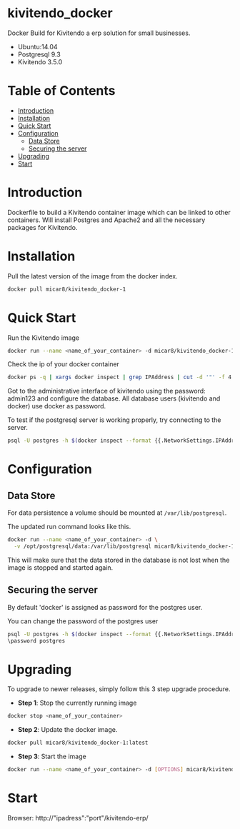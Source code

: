 kivitendo_docker
================

Docker Build for Kivitendo a erp solution for small businesses.
 - Ubuntu:14.04
 - Postgresql 9.3
 - Kivitendo 3.5.0

# Table of Contents

- [Introduction](#introduction)
- [Installation](#installation)
- [Quick Start](#quick-start)
- [Configuration](#configuration)
    - [Data Store](#data-store)
    - [Securing the server](#securing-the-server)
- [Upgrading](#upgrading)
- [Start](#start)

# Introduction

Dockerfile to build a Kivitendo container image which can be linked to other containers.
Will install Postgres and Apache2 and all the necessary packages for Kivitendo.


# Installation

Pull the latest version of the image from the docker index. 

```bash
docker pull micar8/kivitendo_docker-1
```


# Quick Start

Run the Kivitendo image

```bash
docker run --name <name_of_your_container> -d micar8/kivitendo_docker-1
```
Check the ip of your docker container
```bash
docker ps -q | xargs docker inspect | grep IPAddress | cut -d '"' -f 4
```

Got to the administrative interface of kivitendo using the password: admin123 and configure the database. All database users (kivitendo and docker) use docker as password.

To test if the postgresql server is working properly, try connecting to the server.

```bash
psql -U postgres -h $(docker inspect --format {{.NetworkSettings.IPAddress}} <name_of_your_container>)
```

# Configuration

## Data Store

For data persistence a volume should be mounted at `/var/lib/postgresql`.

The updated run command looks like this.

```bash
docker run --name <name_of_your_container> -d \
  -v /opt/postgresql/data:/var/lib/postgresql micar8/kivitendo_docker-1:latest
```

This will make sure that the data stored in the database is not lost when the image is stopped and started again.

## Securing the server

By default 'docker' is assigned as password for the postgres user. 

You can change the password of the postgres user
```bash
psql -U postgres -h $(docker inspect --format {{.NetworkSettings.IPAddress}} <name_of_your_container>)
\password postgres
```


# Upgrading

To upgrade to newer releases, simply follow this 3 step upgrade procedure.

- **Step 1**: Stop the currently running image

```bash
docker stop <name_of_your_container>
```

- **Step 2**: Update the docker image.

```bash
docker pull micar8/kivitendo_docker-1:latest
```

- **Step 3**: Start the image

```bash
docker run --name <name_of_your_container> -d [OPTIONS] micar8/kivitendo_docker-1:latest
```


# Start

Browser: http://"ipadress":"port"/kivitendo-erp/
